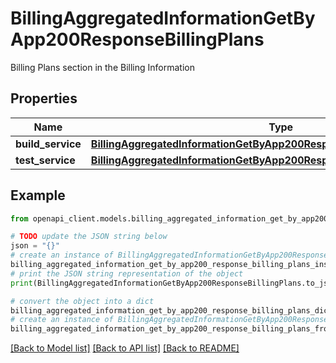 # BillingAggregatedInformationGetByApp200ResponseBillingPlans

Billing Plans section in the Billing Information

## Properties

Name | Type | Description | Notes
------------ | ------------- | ------------- | -------------
**build_service** | [**BillingAggregatedInformationGetByApp200ResponseBillingPlansBuildService**](BillingAggregatedInformationGetByApp200ResponseBillingPlansBuildService.md) |  | [optional] 
**test_service** | [**BillingAggregatedInformationGetByApp200ResponseBillingPlansBuildService**](BillingAggregatedInformationGetByApp200ResponseBillingPlansBuildService.md) |  | [optional] 

## Example

```python
from openapi_client.models.billing_aggregated_information_get_by_app200_response_billing_plans import BillingAggregatedInformationGetByApp200ResponseBillingPlans

# TODO update the JSON string below
json = "{}"
# create an instance of BillingAggregatedInformationGetByApp200ResponseBillingPlans from a JSON string
billing_aggregated_information_get_by_app200_response_billing_plans_instance = BillingAggregatedInformationGetByApp200ResponseBillingPlans.from_json(json)
# print the JSON string representation of the object
print(BillingAggregatedInformationGetByApp200ResponseBillingPlans.to_json())

# convert the object into a dict
billing_aggregated_information_get_by_app200_response_billing_plans_dict = billing_aggregated_information_get_by_app200_response_billing_plans_instance.to_dict()
# create an instance of BillingAggregatedInformationGetByApp200ResponseBillingPlans from a dict
billing_aggregated_information_get_by_app200_response_billing_plans_from_dict = BillingAggregatedInformationGetByApp200ResponseBillingPlans.from_dict(billing_aggregated_information_get_by_app200_response_billing_plans_dict)
```
[[Back to Model list]](../README.md#documentation-for-models) [[Back to API list]](../README.md#documentation-for-api-endpoints) [[Back to README]](../README.md)


